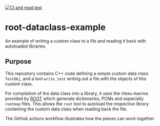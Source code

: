 [![CI and read test](https://github.com/olifre/root-dataclass-example/actions/workflows/test-compile-and-run.yml/badge.svg)](https://github.com/olifre/root-dataclass-example/actions/workflows/test-compile-and-run.yml)

# root-dataclass-example
An example of writing a custom class to a file and reading it back with autoloaded libraries.

## Purpose

This repository contains C++ code defining a simple custom data class `TestObj`, and a tool `write_test` writing out a file with the objects of this custom class. 

For compilation of the data class into a library, it uses the `CMake` macros provided by [ROOT](https://root.cern/) which generate dictionaries, PCMs and especially `rootmap` files. This allows the `root` tool to autoload the respective library containing the custom data class when reading back the file. 

The GitHub actions workflow illustrates how the pieces can work together.
